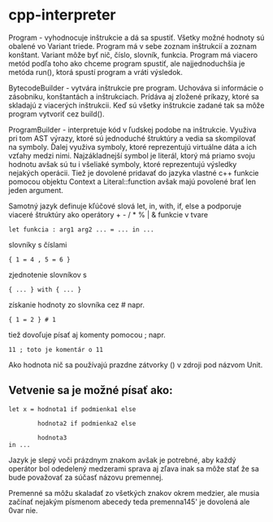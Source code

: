 # cpp-interpreter

Program - vyhodnocuje inštrukcie a dá sa spustiť.
Všetky možné hodnoty sú obalené vo Variant triede.
Program má v sebe zoznam inštrukcií a zoznam konštant.
Variant môže byť nič, číslo, slovník, funkcia.
Program má viacero metód podľa toho ako chceme program spustiť, ale
najjednoduchšia je metóda run(), ktorá spustí program a vráti výsledok.

BytecodeBuilder - vytvára inštrukcie pre program.
Uchováva si informácie o zásobniku, konštantách a inštrukciach.
Prídáva aj zložené príkazy, ktoré sa skladajú z viacerých inštrukcii.
Keď sú všetky inštrukcie zadané tak sa môže program vytvoriť cez build().

ProgramBuilder - interpretuje kód v ľudskej podobe na inštrukcie.
Využiva pri tom AST výrazy, ktoré sú jednoduché štruktúry a vedia sa
skompilovať na symboly. Ďalej využiva symboly, ktoré reprezentujú
virtuálne dáta a ich vzťahy medzi nimi. Najzákladnejší symbol je
literál, ktorý má priamo svoju hodnotu avšak sú tu i všeliaké symboly,
ktoré reprezentujú výsledky nejakých operácii.
Tiež je dovolené pridavať do jazyka vlastné c++ funkcie pomocou objektu
Context a Literal::function avšak majú povolené brať len jeden argument.

Samotný jazyk definuje kľúčové slová let, in, with, if, else
a podporuje viaceré štruktúry ako operátory + - / * % | &
funkcie v tvare 

    let funkcia : arg1 arg2 ... = ... in ...

slovníky s číslami 

    { 1 = 4 , 5 = 6 }
    
zjednotenie slovníkov s 

    { ... } with { ... }
    
získanie hodnoty zo slovníka cez # napr. 

    { 1 = 2 } # 1
    
tiež dovoľuje písať aj komenty pomocou ; napr. 

    11 ; toto je komentár o 11
    
Ako hodnota nič sa používajú prazdne zátvorky () v zdroji pod názvom Unit.

## Vetvenie sa je možné písať ako:

    let x = hodnota1 if podmienka1 else
    
            hodnota2 if podmienka2 else
    
            hodnota3
    in ...

Jazyk je slepý voči prázdnym znakom avšak je potrebné, aby každý operátor bol odedelený medzerami sprava aj zľava inak sa môže stať že sa bude považovať za súčasť názovu premennej.

Premenné sa môžu skaladať zo všetkých znakov okrem medzier, ale musia začínať nejakým písmenom abecedy teda premenna145' je dovolená ale 0var nie.

